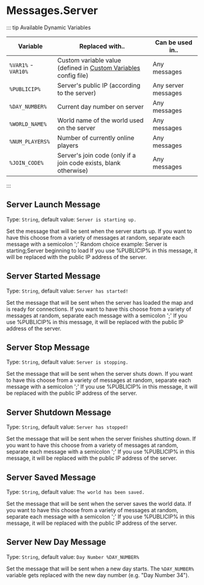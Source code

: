 # Messages.Server

::: tip Available Dynamic Variables

| Variable            | Replaced with..                                                                           | Can be used in..    |
| ------------------- | ----------------------------------------------------------------------------------------- | ------------------- |
| `%VAR1%` - `VAR10%` | Custom variable value (defined in [Custom Variables](/config/variables.html) config file) | Any messages        |
| `%PUBLICIP%`        | Server's public IP (according to the server)                                              | Any server messages |
| `%DAY_NUMBER%`      | Current day number on server                                                              | Any messages        |
| `%WORLD_NAME%`      | World name of the world used on the server                                                | Any messages        |
| `%NUM_PLAYERS%`     | Number of currently online players                                                        | Any messages        |
| `%JOIN_CODE%`       | Server's join code (only if a join code exists, blank otherwise)                          | Any messages        |
:::

## Server Launch Message

Type: `String`, default value: `Server is starting up.`

Set the message that will be sent when the server starts up. If you want to have this choose from a variety of messages at random, separate each message with a semicolon ';' Random choice example: Server is starting;Server beginning to load If you use %PUBLICIP% in this message, it will be replaced with the public IP address of the server.

## Server Started Message

Type: `String`, default value: `Server has started!`

Set the message that will be sent when the server has loaded the map and is ready for connections. If you want to have this choose from a variety of messages at random, separate each message with a semicolon ';' If you use %PUBLICIP% in this message, it will be replaced with the public IP address of the server.

## Server Stop Message

Type: `String`, default value: `Server is stopping.`

Set the message that will be sent when the server shuts down. If you want to have this choose from a variety of messages at random, separate each message with a semicolon ';' If you use %PUBLICIP% in this message, it will be replaced with the public IP address of the server.

## Server Shutdown Message

Type: `String`, default value: `Server has stopped!`

Set the message that will be sent when the server finishes shutting down. If you want to have this choose from a variety of messages at random, separate each message with a semicolon ';' If you use %PUBLICIP% in this message, it will be replaced with the public IP address of the server.

## Server Saved Message

Type: `String`, default value: `The world has been saved.`

Set the message that will be sent when the server saves the world data. If you want to have this choose from a variety of messages at random, separate each message with a semicolon ';' If you use %PUBLICIP% in this message, it will be replaced with the public IP address of the server.

## Server New Day Message

Type: `String`, default value: `Day Number %DAY_NUMBER%`

Set the message that will be sent when a new day starts. The `%DAY_NUMBER%` variable gets replaced with the new day number (e.g. "Day Number 34").
